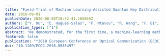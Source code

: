 ```yaml
---
title: "Field-Trial of Machine Learning-Assisted Quantum Key Distribution (QKD) Networking with SDN"
date: 2018-09-01
publishDate: 2020-08-08T18:52:41.165869Z
authors: ["Y. Ou", "E. Hugues-Salas", "F. Ntavou", "R. Wang", "Y. Bi", "S. Yan", "G. Kanellos", "R. Nejabati", "D. Simeonidou"]
publication_types: ["1"]
abstract: "We demonstrated, for the first time, a machine-learning method to assist the coexistence between quantum and classical communication channels. Software-defined networking was used to successfully enable the key generation and transmission over a city and campus network."
featured: false
publication: "*2018 European Conference on Optical Communication (ECOC)*"
doi: "10.1109/ECOC.2018.8535497"
---
```


